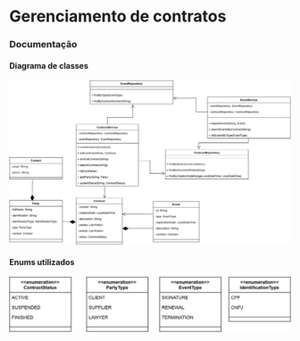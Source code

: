# Gerenciamento de contratos

### Documentação
#### Diagrama de classes
![Diagrama de classes](src/main/resources/docs/png_docs/classes.png)
#### Enums utilizados
![Diagrama de classes](src/main/resources/docs/png_docs/enums.png)